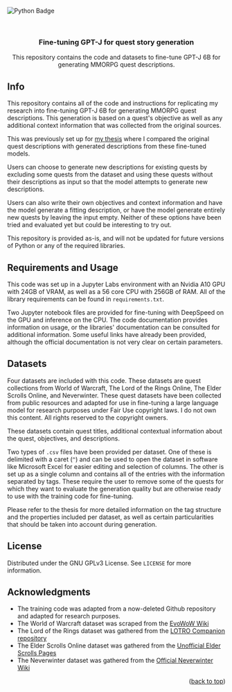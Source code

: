 <a name="readme-top"></a>

![Python Badge](https://img.shields.io/badge/Python-3.8.10-green)

<!-- PROJECT LOGO -->
<br />
<div align="center">
  
<h3 align="center">Fine-tuning GPT-J for quest story generation</h3>

  <p align="center">
    This repository contains the code and datasets to fine-tune GPT-J 6B for generating MMORPG quest descriptions.
    </p>
</div>

<!-- About -->
## Info

This repository contains all of the code and instructions for replicating my research into fine-tuning GPT-J 6B for generating MMORPG quest descriptions. 
This generation is based on a quest's objective as well as any additional context information that was collected from the original sources.

This was previously set up for [my thesis](http://essay.utwente.nl/97746/) where I compared the original quest descriptions with generated descriptions from these fine-tuned models.

Users can choose to generate new descriptions for existing quests by excluding some quests from the dataset and using these quests without their descriptions as input so that the model attempts to generate new descriptions.

Users can also write their own objectives and context information and have the model generate a fitting description, or have the model generate entirely new quests by leaving the input empty. Neither of these options have been tried and evaluated yet but could be interesting to try out.

This repository is provided as-is, and will not be updated for future versions of Python or any of the required libraries.

<!-- Usage -->
## Requirements and Usage

This code was set up in a Jupyter Labs environment with an Nvidia A10 GPU with 24GB of VRAM, as well as a 56 core CPU with 256GB of RAM. All of the library requirements can be found in `requirements.txt`. 

Two Jupyter notebook files are provided for fine-tuning with DeepSpeed on the GPU and inference on the CPU. The code documentation provides information on usage, or the libraries' documentation can be consulted for additional information. Some useful links have already been provided, although the official documentation is not very clear on certain parameters.


<!-- Datasets -->
## Datasets

Four datasets are included with this code. These datasets are quest collections from World of Warcraft, The Lord of the Rings Online, The Elder Scrolls Online, and Neverwinter. 
These quest datasets have been collected from public resources and adapted for use in fine-tuning a large language model for research purposes under Fair Use copyright laws. I do not own this content. All rights reserved to the copyright owners.

These datasets contain quest titles, additional contextual information about the quest, objectives, and descriptions.

Two types of `.csv` files have been provided per dataset. One of these is delimited with a caret (`^`) and can be used to open the dataset in software like Microsoft Excel for easier editing and selection of columns. The other is set up as a single column and contains all of the entries with the information separated by tags. These require the user to remove some of the quests for which they want to evaluate the generation quality but are otherwise ready to use with the training code for fine-tuning. 

Please refer to the thesis for more detailed information on the tag structure and the properties included per dataset, as well as certain particularities that should be taken into account during generation.

<!-- LICENSE -->
## License

Distributed under the GNU GPLv3 License. See `LICENSE` for more information.

<!-- ACKNOWLEDGMENTS -->
## Acknowledgments

* The training code was adapted from a now-deleted Github repository and adapted for research purposes.
* The World of Warcraft dataset was scraped from the [EvoWoW Wiki](https://wotlk.evowow.com/)
* The Lord of the Rings dataset was gathered from the [LOTRO Companion repository](https://github.com/LotroCompanion/lotro-companion)
* The Elder Scrolls Online dataset was gathered from the [Unofficial Elder Scrolls Pages](https://en.uesp.net/wiki/Main_Page)
* The Neverwinter dataset was gathered from the [Official Neverwinter Wiki](https://neverwinter.fandom.com/wiki/Neverwinter_Wiki)


<p align="right">(<a href="#readme-top">back to top</a>)</p>
